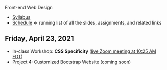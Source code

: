Front-end Web Design

- [Syllabus](syllabus.md)
- [Schedule](schedule.md)   ⇐ running list of all the slides, assignments, and related links

## Friday, April 23, 2021

- In-class Workshop: **CSS Specificity** ([live Zoom meeting at 10:25 AM EDT](https://rochester.zoom.us/j/99406386666?pwd=VEV3NWNlSUZEMWlZc2VzNDIwWG1UUT09))
- Project 4: Customized Bootstrap Website (coming soon)

